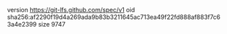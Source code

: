 version https://git-lfs.github.com/spec/v1
oid sha256:af2290f19d4a269ada9b83b3211645ac713ea49f22fd888af883f7c63a4e2399
size 9747
